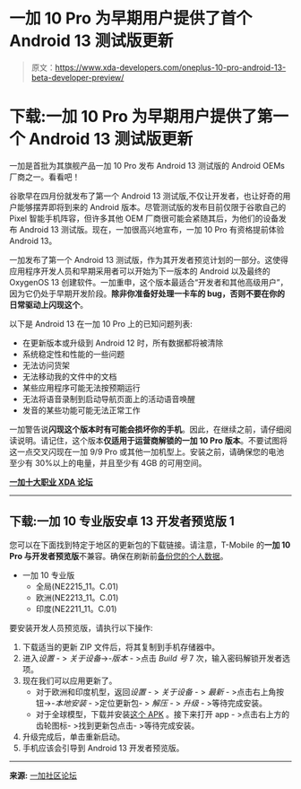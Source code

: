 # 一加 10 Pro 为早期用户提供了首个 Android 13 测试版更新

> 原文：<https://www.xda-developers.com/oneplus-10-pro-android-13-beta-developer-preview/>

# 下载:一加 10 Pro 为早期用户提供了第一个 Android 13 测试版更新

一加是首批为其旗舰产品一加 10 Pro 发布 Android 13 测试版的 Android OEMs 厂商之一。看看吧！

谷歌早在四月份就发布了第一个 Android 13 测试版,不仅让开发者，也让好奇的用户能够摆弄即将到来的 Android 版本。尽管测试版的发布目前仅限于谷歌自己的 Pixel 智能手机阵容，但许多其他 OEM 厂商很可能会紧随其后，为他们的设备发布 Android 13 测试版。现在，一加很高兴地宣布，一加 10 Pro 有资格提前体验 Android 13。

一加发布了第一个 Android 13 测试版，作为其开发者预览计划的一部分。这使得应用程序开发人员和早期采用者可以开始为下一版本的 Android 以及最终的 OxygenOS 13 创建软件。一加重申，这个版本最适合“开发者和其他高级用户”，因为它仍处于早期开发阶段。**除非你准备好处理一卡车的 bug，否则不要在你的日常驱动上闪现这个**。

以下是 Android 13 在一加 10 Pro 上的已知问题列表:

*   在更新版本或升级到 Android 12 时，所有数据都将被清除
*   系统稳定性和性能的一些问题
*   无法访问货架
*   无法移动我的文件中的文档
*   某些应用程序可能无法按预期运行
*   无法将语音录制到启动导航页面上的活动语音唤醒
*   发音的某些功能可能无法正常工作

一加警告说**闪现这个版本时有可能会损坏你的手机**。因此，在继续之前，请仔细阅读说明。请记住，这个版本**仅适用于运营商解锁的一加 10 Pro 版本**。不要试图将这一点交叉闪现在一加 9/9 Pro 或其他一加机型上。安装之前，请确保您的电池至少有 30%以上的电量，并且至少有 4GB 的可用空间。

**[一加十大职业 XDA 论坛](https://forum.xda-developers.com/f/oneplus-10-pro.12503/)**

* * *

## 下载:一加 10 专业版安卓 13 开发者预览版 1

您可以在下面找到特定于地区的更新包的下载链接。请注意，T-Mobile 的**一加 10 Pro 与开发者预览版**不兼容。确保在刷新前[备份您的个人数据](https://www.xda-developers.com/how-to-backup-android/)。

*   一加 10 专业版
    *   全局(NE2215_11。C.01)
    *   欧洲(NE2213_11。C.01)
    *   印度(NE2211_11。C.01)

要安装开发人员预览版，请执行以下操作:

1.  下载适当的更新 ZIP 文件后，将其复制到手机存储器中。
2.  进入*设置* - > *关于设备*->-*版本* - >点击 *Build 号* 7 次，输入密码解锁开发者选项。
3.  现在我们可以应用更新了。
    *   对于欧洲和印度机型，返回*设置* - > *关于设备* - > *最新* - >点击右上角按钮->-*本地安装* - >定位更新包- > *解压* - > *升级* - >等待完成安装。
    *   对于全球模型，下载并安装[这个 APK](https://oxygenos.oneplus.net/OPLocalUpdate_For_Android13.apk) 。接下来打开 app - >点击右上方的齿轮图标- >找到更新包点击- >等待完成安装。
4.  升级完成后，单击重新启动。
5.  手机应该会引导到 Android 13 开发者预览版。

* * *

**来源:** [一加社区论坛](https://forums.oneplus.com/threads/1581141/)